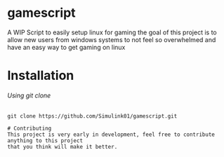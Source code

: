 # gamescript
A WIP Script to easily setup linux for gaming
the goal of this project is to allow new users from windows systems
to not feel so overwhelmed and have an easy way to get gaming on linux

# Installation
###### Using git clone
```
git clone https://github.com/Simulink01/gamescript.git

# Contributing
This project is very early in development, feel free to contribute anything to this project
that you think will make it better.

